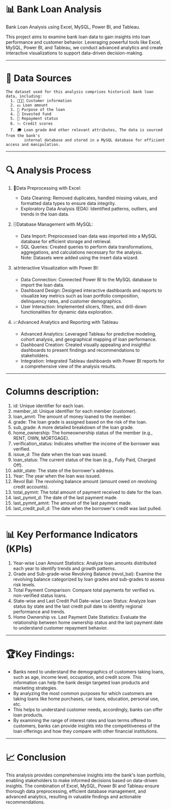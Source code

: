 # 📊 Bank Loan Analysis
  Bank Loan Analysis using Excel, MySQL, Power BI, and Tableau.
  
  This project aims to examine bank loan data to gain insights into loan performance and customer behavior. 
  Leveraging powerful tools like Excel, MySQL, Power BI, and Tableau, we conduct advanced analytics and create interactive visualizations to support data-driven decision-making.

---

# 📁 Data Sources
    The dataset used for this analysis comprises historical bank loan data, including:
      1. 🧑‍🤝‍🧑 Customer information
      2. 💵 Loan amount
      3. 📝 Purpose of the loan
      4. 💼 Invested fund
      5. 🔄 Repayment status
      6. 📉 Credit scores
      7. 🎓 Loan grade And other relevant attributes, The data is sourced from the bank's 
            internal database and stored in a MySQL database for efficient access and manipulation.

---

# 🔍 Analysis Process 
  1. 🧹Data Preprocessing with Excel:
       - Data Cleaning: Removed duplicates, handled missing values, and formatted data types to ensure data integrity.
       - Exploratory Data Analysis (EDA): Identified patterns, outliers, and trends in the loan data.
  
  2. 🗄️Database Management with MySQL:
       - Data Import: Preprocessed loan data was imported into a MySQL database for efficient storage and retrieval.
       - SQL Queries: Created queries to perform data transformations, aggregations, and calculations necessary for the analysis.                                       
         Note: Datasets were added using the insert data wizard.
  
  3. 📊Interactive Visualization with Power BI:
       - Data Connection: Connected Power BI to the MySQL database to import the loan data.
       - Dashboard Design: Designed interactive dashboards and reports to visualize key metrics such as loan portfolio composition, delinquency rates, and customer demographics.
       - User Interaction: Implemented slicers, filters, and drill-down functionalities for dynamic data exploration.
 
  4. 📈Advanced Analytics and Reporting with Tableau
       - Advanced Analytics: Leveraged Tableau for predictive modeling, cohort analysis, and geographical mapping of loan performance.
       - Dashboard Creation: Created visually appealing and insightful dashboards to present findings and recommendations to stakeholders.
       - Integration: Integrated Tableau dashboards with Power BI reports for a comprehensive view of the analysis results.

---

# Columns description:
  1. id: Unique identifier for each loan.
  2. member_id: Unique identifier for each member (customer).
  3. loan_amnt: The amount of money loaned to the member.
  4. grade: The loan grade is assigned based on the risk of the loan.
  5. sub_grade: A more detailed breakdown of the loan grade.
  6. home_ownership: The homeownership status of the member (e.g., RENT, OWN, MORTGAGE).
  7. verification_status: Indicates whether the income of the borrower was verified.
  8. issue_d: The date when the loan was issued.
  9. loan_status: The current status of the loan (e.g., Fully Paid, Charged Off).
  10. addr_state: The state of the borrower's address.
  11. Year: The year when the loan was issued.
  12. Revol Bal: The revolving balance amount (amount owed on revolving credit accounts).
  13. total_pymnt: The total amount of payment received to date for the loan.
  14. last_pymnt_d: The date of the last payment made.
  15. last_pymnt_amnt: The amount of the last payment made.
  16. last_credit_pull_d: The date when the borrower's credit was last pulled.
      
---

# 📊 Key Performance Indicators (KPIs)
  1. Year-wise Loan Amount Statistics: Analyze loan amounts distributed each year to identify trends and growth patterns.
  2. Grade and Sub-grade-wise Revolving Balance (revol_bal): Examine the revolving balance categorized by loan grades and sub-grades to assess risk levels.
  3. Total Payment Comparison: Compare total payments for verified vs. non-verified status loans.
  4. State-wise and Last Credit Pull Date-wise Loan Status: Analyze loan status by state and the last credit pull date to identify regional performance and trends.
  5. Home Ownership vs. Last Payment Date Statistics: Evaluate the relationship between home ownership status and the last payment date to understand customer repayment behavior.

---

# 🏆Key Findings:
  - Banks need to understand the demographics of customers taking loans, such as age, income level, occupation, and credit score. This information can help the bank design targeted loan products and marketing strategies.
  - By analyzing the most common purposes for which customers are taking loans like home purchases, car loans, education, personal use, etc.
  - This helps to understand customer needs, accordingly, banks can offer loan products.
  - By examining the range of interest rates and loan terms offered to customers, banks can provide insights into the competitiveness of the loan offerings and how they compare with other financial institutions.
    
---

# 📈 Conclusion
 This analysis provides comprehensive insights into the bank's loan portfolio, enabling stakeholders to make informed decisions based on data-driven insights. The combination of Excel, MySQL,
 Power BI and Tableau ensure thorough data preprocessing, efficient database management, and advanced analytics, resulting in valuable findings and actionable recommendations.

